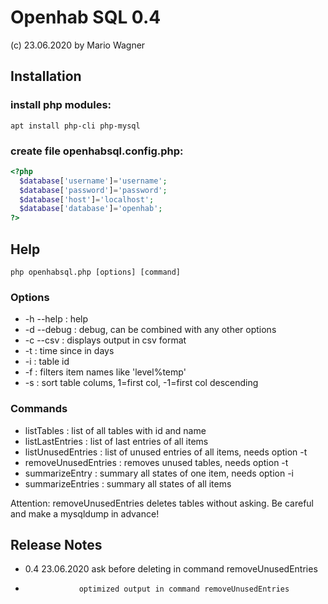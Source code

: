 #  Openhab SQL 0.4
  (c) 23.06.2020 by Mario Wagner

## Installation
### install php modules:
`apt install php-cli php-mysql`
### create file openhabsql.config.php:
```php
<?php
  $database['username']='username';
  $database['password']='password';
  $database['host']='localhost';
  $database['database']='openhab';
?>
```
## Help

`php openhabsql.php [options] [command]`

### Options

- -h --help           : help
- -d --debug          : debug, can be combined with any other options
- -c --csv            : displays output in csv format
- -t <days>           : time since in days
- -i <id>             : table id
- -f <filter>         : filters item names like 'level%temp'
- -s <column>         : sort table colums, 1=first col, -1=first col descending
  
### Commands

- listTables          : list of all tables with id and name
- listLastEntries     : list of last entries of all items
- listUnusedEntries   : list of unused entries of all items, needs option -t
- removeUnusedEntries : removes unused tables, needs option -t
- summarizeEntry      : summary all states of one item, needs option -i
- summarizeEntries    : summary all states of all items


Attention: removeUnusedEntries deletes tables without asking. 
           Be careful and make a mysqldump in advance!


## Release Notes

- 0.4 23.06.2020  ask before deleting in command removeUnusedEntries
-                 optimized output in command removeUnusedEntries